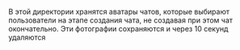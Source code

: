 В этой директории хранятся аватары чатов, которые выбирают пользователи на этапе создания чата, не создавая при этом чат окончательно. Эти фотографии сохраняются и через 10 секунд удаляются

